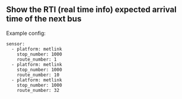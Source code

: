 ## Show the RTI (real time info) expected arrival time of the next bus

Example config:
```
sensor:
  - platform: metlink
    stop_number: 1000
    route_number: 1
  - platform: metlink
    stop_number: 1000
    route_number: 10
  - platform: metlink
    stop_number: 1000
    route_number: 32

```
